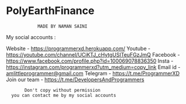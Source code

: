 # PolyEarthFinance

                MADE BY NAMAN SAINI

My social accounts :

Website - https://programmerxd.herokuapp.com/
Youtube - https://youtube.com/channel/UCiKTJ_cHytgUSITeuFGzJmQ
Facebook - https://www.facebook.com/profile.php?id=100069078836350
Insta - https://instagram.com/programmerxd?utm_medium=copy_link
Email id - amlittleprogrammer@gmail.com 
Telegram - https://t.me/ProgrammerXD
Join our team - https://t.me/DevelopersAndProgrammers


           Don't copy without permission 
      you can contact me by my social accounts
